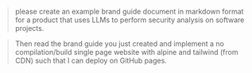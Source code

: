 > please create an example brand guide document in markdown format for a product that uses LLMs to perform security analysis on software projects.

> Then read the brand guide you just created and implement a no compilation/build single page website with alpine and tailwind (from CDN) such that I can
deploy on GitHub pages.
